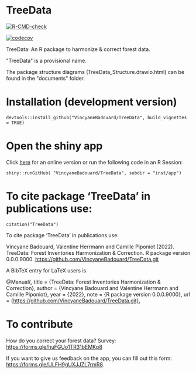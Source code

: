 # TreeData

[![R-CMD-check](https://github.com/VincyaneBadouard/TreeData/workflows/R-CMD-check/badge.svg)](https://github.com/VincyaneBadouard/TreeData/actions)

[![codecov](https://codecov.io/gh/VincyaneBadouard/TreeData/branch/master/graph/badge.svg?token=Z1IWWYKH7X)](https://codecov.io/gh/VincyaneBadouard/TreeData)

TreeData: An R package to harmonize & correct forest data.


"TreeData" is a provisional name.

The package structure diagrams (TreeData_Structure.drawio.html) can be found in the "documents" folder.


# Installation (development version)

```
devtools::install_github("VincyaneBadouard/TreeData", build_vignettes = TRUE)
```

# Open the shiny app

Click [here](https://valentineherr.shinyapps.io/TmFO_AccelNet/) for an online version or run the following code in an R Session:

```
shiny::runGitHub( "VincyaneBadouard/TreeData", subdir = "inst/app")
```


# To cite package ‘TreeData’ in publications use:
```
citation("TreeData")
```

To cite package ‘TreeData’ in publications use:

  Vincyane Badouard, Valentine Herrmann and Camille Piponiot (2022). TreeData: Forest Inventories Harmonization &
  Correction. R package version 0.0.0.9000. https://github.com/VincyaneBadouard/TreeData.git

A BibTeX entry for LaTeX users is

  @Manual{,
    title = {TreeData: Forest Inventories Harmonization & Correction},
    author = {Vincyane Badouard and Valentine Herrmann and Camille Piponiot},
    year = {2022},
    note = {R package version 0.0.0.9000},
    url = {https://github.com/VincyaneBadouard/TreeData.git},
    
# To contribute

How do you correct your forest data? Survey: https://forms.gle/huFGUo1TR31bEMKp8

If you want to give us feedback on the app, you can fill out this form: https://forms.gle/ULFH9gUXJJZL7rmR8.
